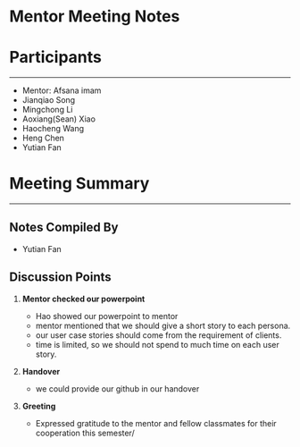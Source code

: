# Mentor Meeting Notes

# Participants

---

- Mentor: Afsana imam
- Jianqiao Song
- Mingchong Li
- Aoxiang(Sean) Xiao
- Haocheng Wang
- Heng Chen
- Yutian Fan

# Meeting Summary

---

## Notes Compiled By

- Yutian Fan

## Discussion Points

1. **Mentor checked our powerpoint**
    - Hao showed our powerpoint to mentor
    - mentor mentioned that we should give a short story to 
    each persona.
    - our user case stories should come from the requirement of clients.
    - time is limited, so we should not spend to much time on each user story.
    
2. **Handover**
    - we could provide our github in our handover

3. **Greeting**
    - Expressed gratitude to the mentor and fellow classmates for their cooperation this semester/
    
